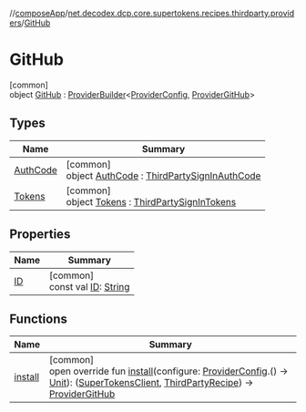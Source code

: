 //[composeApp](../../../index.md)/[net.decodex.dcp.core.supertokens.recipes.thirdparty.providers](../index.md)/[GitHub](index.md)

# GitHub

[common]\
object [GitHub](index.md) : [ProviderBuilder](../../net.decodex.dcp.core.supertokens.recipes.thirdparty/-provider-builder/index.md)&lt;[ProviderConfig](../../net.decodex.dcp.core.supertokens.recipes.thirdparty/-provider-config/index.md), [ProviderGitHub](../-provider-git-hub/index.md)&gt;

## Types

| Name | Summary |
|---|---|
| [AuthCode](-auth-code/index.md) | [common]<br>object [AuthCode](-auth-code/index.md) : [ThirdPartySignInAuthCode](../../net.decodex.dcp.core.supertokens.recipes.thirdparty/-third-party-sign-in-auth-code/index.md) |
| [Tokens](-tokens/index.md) | [common]<br>object [Tokens](-tokens/index.md) : [ThirdPartySignInTokens](../../net.decodex.dcp.core.supertokens.recipes.thirdparty/-third-party-sign-in-tokens/index.md) |

## Properties

| Name | Summary |
|---|---|
| [ID](-i-d.md) | [common]<br>const val [ID](-i-d.md): [String](https://kotlinlang.org/api/latest/jvm/stdlib/kotlin/-string/index.html) |

## Functions

| Name | Summary |
|---|---|
| [install](install.md) | [common]<br>open override fun [install](install.md)(configure: [ProviderConfig](../../net.decodex.dcp.core.supertokens.recipes.thirdparty/-provider-config/index.md).() -&gt; [Unit](https://kotlinlang.org/api/latest/jvm/stdlib/kotlin/-unit/index.html)): ([SuperTokensClient](../../net.decodex.dcp.core.supertokens/-super-tokens-client/index.md), [ThirdPartyRecipe](../../net.decodex.dcp.core.supertokens.recipes.thirdparty/-third-party-recipe/index.md)) -&gt; [ProviderGitHub](../-provider-git-hub/index.md) |
